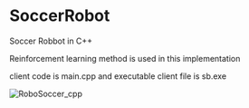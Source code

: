 # SoccerRobot
Soccer Robbot in C++

Reinforcement learning method is used in this implementation

client code is main.cpp and executable client file is sb.exe

![RoboSoccer_cpp](https://user-images.githubusercontent.com/63575641/140636619-598cb0fe-76b1-4ca0-9998-bb264654c865.jpg)
